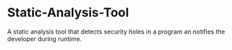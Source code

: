 # Static-Analysis-Tool
A static analysis tool that detects security holes in a program an notifies the developer during runtime.
